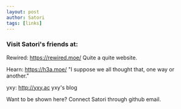```yaml
---
layout: post
author: Satori
tags: [links]
---
```


### Visit Satori's friends at:

Rewired: <https://rewired.moe/>
Quite a quite website.

Hearn: <https://h3a.moe/>
"I suppose we all thought that, one way or another."

yxy: <http://yxy.ac>
yxy's blog

Want to be shown here? Connect Satori through github email.

